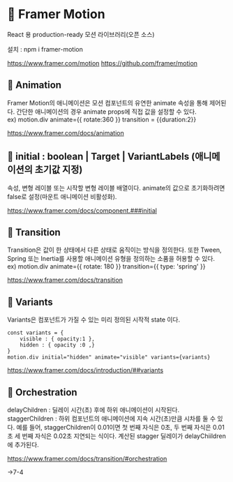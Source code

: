 # 📖 Framer Motion
React 용 production-ready 모션 라이브러리(오픈 소스)

설치 : npm i framer-motion

https://www.framer.com/motion
https://github.com/framer/motion

## 📎 Animation
Framer Motion의 애니메이션은 모션 컴포넌트의 유연한 animate 속성을 통해 제어된다. 간단한 애니메이션의 경우 animate props에 직접 값을 설정할 수 있다.<br />
ex) motion.div animate={{ rotate:360 }} transition = {{duration:2}}

https://www.framer.com/docs/animation

## 📎 initial : boolean | Target | VariantLabels (애니메이션의 초기값 지정)<br />
속성, 변형 레이블 또는 시작할 변형 레이블 배열이다.
animate의 값으로 초기화하려면 false로 설정(마운트 애니메이션 비활성화).

https://www.framer.com/docs/component.###initial

## 📎 Transition
Transition은 값이 한 상태에서 다른 상태로 움직이는 방식을 정의한다.
또한 Tween, Spring 또는 Inertia를 사용할 애니메이션 유형을 정의하는 소품을 허용할 수 있다.<br />
ex) motion.div animate={{ rotate: 180 }} transition={{ type: 'spring' }}

https://www.framer.com/docs/transition

## 📎 Variants
Variants은 컴포넌트가 가질 수 있는 미리 정의된 시작적 state 이다.
```
const variants = {
    visible : { opacity:1 },
    hidden : { opacity :0 ,}
}
motion.div initial="hidden" animate="visible" variants={variants}
```

https://www.framer.com/docs/introduction/##variants

## 📎 Orchestration
delayChildren : 딜레이 시간(초) 후에 하위 애니메이션이 시작된다.
staggerChildren : 하위 컴포넌트의 애니메이션에 지속 시간(초)만큼 시차를 둘 수 있다. 예를 들어, staggerChildren이 0.01이면 첫 번째 자식은 0초, 두 번째 자식은 0.01초 세 번째 자식은 0.02초 지연되는 식이다. 계산된 stagger 딜레이가 delayChiildren에 추가된다.

https://www.framer.com/docs/transition/#orchestration


->7-4